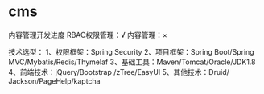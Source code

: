 # cms
内容管理开发进度
RBAC权限管理：√
内容管理：×

技术选型： 
1、权限框架：Spring Security
2、项目框架：Spring Boot/Spring MVC/Mybatis/Redis/Thymelaf 
3、基础工具：Maven/Tomcat/Oracle/JDK1.8 
4、前端技术：jQuery/Bootstrap /zTree/EasyUI 
5、其他技术：Druid/ Jackson/PageHelp/kaptcha
